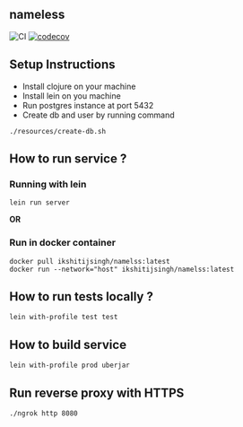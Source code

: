 ## nameless
![CI](https://github.com/singhkshitij/nameless/workflows/CI/badge.svg)
[![codecov](https://codecov.io/gh/singhkshitij/nameless/branch/master/graph/badge.svg?token=EFTBG8Y5UD)](https://codecov.io/gh/singhkshitij/nameless)

## Setup Instructions
- Install clojure on your machine
- Install lein on you machine
- Run postgres instance at port 5432
- Create db and user by running command
```shell script
./resources/create-db.sh
```

## How to run service ? 

### Running with lein 
```shell script
lein run server
```
**OR**
### Run in docker container
```shell script
docker pull ikshitijsingh/namelss:latest
docker run --network="host" ikshitijsingh/namelss:latest
```

## How to run tests locally ?

```shell script
lein with-profile test test
```

## How to build service 
```shell script
lein with-profile prod uberjar
```

## Run reverse proxy with HTTPS
```shell script
./ngrok http 8080
```
